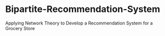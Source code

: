 # Bipartite-Recommendation-System
Applying Network Theory to Develop a Recommendation System for a Grocery Store
